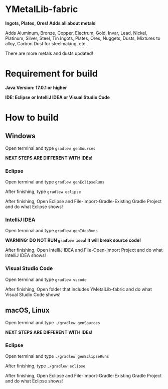 # YMetalLib-fabric
**Ingots, Plates, Ores! Adds all about metals**

Adds Aluminum, Bronze, Copper, Electrum, Gold, Invar, Lead, Nickel, Platinum, Silver, Steel, Tin Ingots, Plates, Ores, Nuggets, Dusts, Mixtures to alloy, Carbon Dust for steelmaking, etc.

There are more metals and dusts updated!

# Requirement for build
**Java Version: 17.0.1 or higher**

**IDE: Eclipse or IntelliJ IDEA or Visual Studio Code**

# How to build

## Windows
Open terminal and type ``gradlew genSources``

**NEXT STEPS ARE DIFFERENT WITH IDEs!**

### Eclipse
Open terminal and type ``gradlew genEclipseRuns``

After finishing, type ``gradlew eclipse``

After finishing, Open Eclipse and File-Import-Gradle-Existing Gradle Project and do what Eclipse shows!

### IntelliJ IDEA
Open terminal and type ``gradlew genIdeaRuns``

**WARNING: DO NOT RUN ``gradlew idea``! It will break source code!**

After finishing, Open IntelliJ IDEA and File-Open-Import Project and do what IntelliJ IDEA shows!

### Visual Studio Code
Open terminal and type ``gradlew vscode``

After finishing, Open folder that includes YMetalLib-fabric and do what Visual Studio Code shows!

## macOS, Linux
Open terminal and type ``./gradlew genSources``

**NEXT STEPS ARE DIFFERENT WITH IDEs!**

### Eclipse
Open terminal and type ``./gradlew genEclipseRuns``

After finishing, type ``./gradlew eclipse``

After finishing, Open Eclipse and File-Import-Gradle-Existing Gradle Project and do what Eclipse shows!
